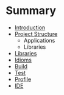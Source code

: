 # Summary

* [Introduction](README.md)
* [Project Structure](project_structure.md)
   * Applications
   * Libraries
* [Libraries](libraries.md)
* [Idioms](idioms.md)
* [Build](build.md)
* [Test](test.md)
* [Profile](profile.md)
* [IDE](ide.md)

